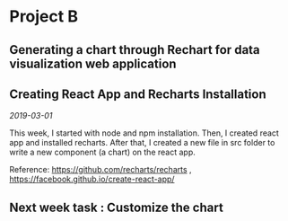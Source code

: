 # Project B
## Generating a chart through Rechart for data visualization web application
## Creating React App and Recharts Installation
*2019-03-01*

This week, I started with node and npm installation. 
Then, I created react app and installed recharts.
After that, I created a new file in src folder to write a new component (a chart) on the react app.

Reference: https://github.com/recharts/recharts , https://facebook.github.io/create-react-app/

## Next week task : Customize the chart 
